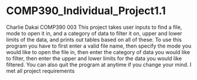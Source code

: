# COMP390_Individual_Project1.1
Charlie Dakai
COMP390 003
This project takes user inputs to find a file, mode to open it in, and a category of data to filter it on, upper and lower limits of the data, and prints out tables based on all of these.
To use this program you have to first enter a valid file name, then specify the mode you would like to open the file in, then enter the category of data you would like to filter, then enter the upper and lower limits for the data you would like filtered. You can also quit the program at anytime if you change your mind.
I met all project requirements
